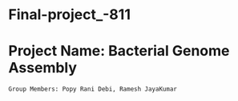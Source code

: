 # Final-project_-811
# Project Name: Bacterial Genome Assembly
    Group Members: Popy Rani Debi, Ramesh JayaKumar
